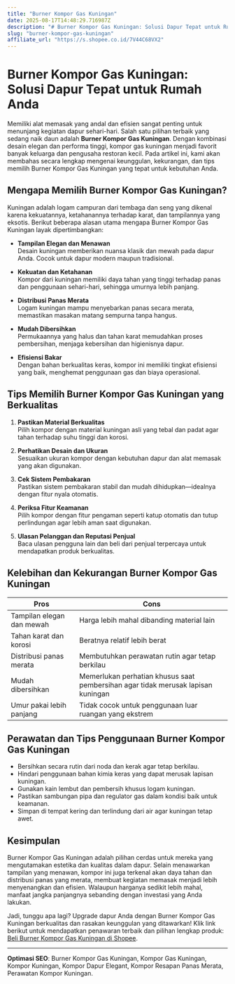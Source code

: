 ```yaml
---
title: "Burner Kompor Gas Kuningan"
date: 2025-08-17T14:48:29.716987Z
description: "# Burner Kompor Gas Kuningan: Solusi Dapur Tepat untuk Rumah Anda..."
slug: "burner-kompor-gas-kuningan"
affiliate_url: "https://s.shopee.co.id/7V44C68VX2"
---
```

# Burner Kompor Gas Kuningan: Solusi Dapur Tepat untuk Rumah Anda

Memiliki alat memasak yang andal dan efisien sangat penting untuk menunjang kegiatan dapur sehari-hari. Salah satu pilihan terbaik yang sedang naik daun adalah **Burner Kompor Gas Kuningan**. Dengan kombinasi desain elegan dan performa tinggi, kompor gas kuningan menjadi favorit banyak keluarga dan pengusaha restoran kecil. Pada artikel ini, kami akan membahas secara lengkap mengenai keunggulan, kekurangan, dan tips memilih Burner Kompor Gas Kuningan yang tepat untuk kebutuhan Anda.

## Mengapa Memilih Burner Kompor Gas Kuningan?

Kuningan adalah logam campuran dari tembaga dan seng yang dikenal karena kekuatannya, ketahanannya terhadap karat, dan tampilannya yang eksotis. Berikut beberapa alasan utama mengapa Burner Kompor Gas Kuningan layak dipertimbangkan:

- **Tampilan Elegan dan Menawan**  
  Desain kuningan memberikan nuansa klasik dan mewah pada dapur Anda. Cocok untuk dapur modern maupun tradisional.

- **Kekuatan dan Ketahanan**  
  Kompor dari kuningan memiliki daya tahan yang tinggi terhadap panas dan penggunaan sehari-hari, sehingga umurnya lebih panjang.

- **Distribusi Panas Merata**  
  Logam kuningan mampu menyebarkan panas secara merata, memastikan masakan matang sempurna tanpa hangus.

- **Mudah Dibersihkan**  
  Permukaannya yang halus dan tahan karat memudahkan proses pembersihan, menjaga kebersihan dan higienisnya dapur.

- **Efisiensi Bakar**  
  Dengan bahan berkualitas keras, kompor ini memiliki tingkat efisiensi yang baik, menghemat penggunaan gas dan biaya operasional.

## Tips Memilih Burner Kompor Gas Kuningan yang Berkualitas

1. **Pastikan Material Berkualitas**  
   Pilih kompor dengan material kuningan asli yang tebal dan padat agar tahan terhadap suhu tinggi dan korosi.

2. **Perhatikan Desain dan Ukuran**  
   Sesuaikan ukuran kompor dengan kebutuhan dapur dan alat memasak yang akan digunakan.

3. **Cek Sistem Pembakaran**  
   Pastikan sistem pembakaran stabil dan mudah dihidupkan—idealnya dengan fitur nyala otomatis.

4. **Periksa Fitur Keamanan**  
   Pilih kompor dengan fitur pengaman seperti katup otomatis dan tutup perlindungan agar lebih aman saat digunakan.

5. **Ulasan Pelanggan dan Reputasi Penjual**  
   Baca ulasan pengguna lain dan beli dari penjual terpercaya untuk mendapatkan produk berkualitas.

## Kelebihan dan Kekurangan Burner Kompor Gas Kuningan

| **Pros**                                | **Cons**                                   |
|----------------------------------------|-------------------------------------------|
| Tampilan elegan dan mewah             | Harga lebih mahal dibanding material lain  |
| Tahan karat dan korosi                | Beratnya relatif lebih berat            |
| Distribusi panas merata               | Membutuhkan perawatan rutin agar tetap berkilau |
| Mudah dibersihkan                     | Memerlukan perhatian khusus saat pembersihan agar tidak merusak lapisan kuningan |
| Umur pakai lebih panjang             | Tidak cocok untuk penggunaan luar ruangan yang ekstrem |

## Perawatan dan Tips Penggunaan Burner Kompor Gas Kuningan

- Bersihkan secara rutin dari noda dan kerak agar tetap berkilau.
- Hindari penggunaan bahan kimia keras yang dapat merusak lapisan kuningan.
- Gunakan kain lembut dan pembersih khusus logam kuningan.
- Pastikan sambungan pipa dan regulator gas dalam kondisi baik untuk keamanan.
- Simpan di tempat kering dan terlindung dari air agar kuningan tetap awet.

## Kesimpulan

Burner Kompor Gas Kuningan adalah pilihan cerdas untuk mereka yang mengutamakan estetika dan kualitas dalam dapur. Selain menawarkan tampilan yang menawan, kompor ini juga terkenal akan daya tahan dan distribusi panas yang merata, membuat kegiatan memasak menjadi lebih menyenangkan dan efisien. Walaupun harganya sedikit lebih mahal, manfaat jangka panjangnya sebanding dengan investasi yang Anda lakukan.

Jadi, tunggu apa lagi? Upgrade dapur Anda dengan Burner Kompor Gas Kuningan berkualitas dan rasakan keunggulan yang ditawarkan! Klik link berikut untuk mendapatkan penawaran terbaik dan pilihan lengkap produk: [Beli Burner Kompor Gas Kuningan di Shopee](https://s.shopee.co.id/7V44C68VX2).

---

**Optimasi SEO**: Burner Kompor Gas Kuningan, Kompor Gas Kuningan, Kompor Kuningan, Kompor Dapur Elegant, Kompor Resapan Panas Merata, Perawatan Kompor Kuningan.